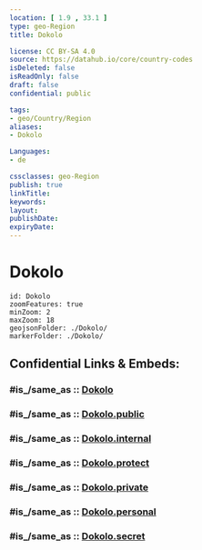 ```yaml
---
location: [ 1.9 , 33.1 ] 
type: geo-Region
title: Dokolo

license: CC BY-SA 4.0
source: https://datahub.io/core/country-codes
isDeleted: false
isReadOnly: false
draft: false
confidential: public

tags:
- geo/Country/Region
aliases:
- Dokolo

Languages:
- de

cssclasses: geo-Region
publish: true
linkTitle: 
keywords: 
layout: 
publishDate: 
expiryDate: 
---
```


# Dokolo

```leaflet
id: Dokolo
zoomFeatures: true 
minZoom: 2 
maxZoom: 18
geojsonFolder: ./Dokolo/
markerFolder: ./Dokolo/
```


## Confidential Links & Embeds: 

### #is_/same_as :: [Dokolo](/_Standards/Earth/Continent/Africa/Africa~Central/Uganda/regions~Uganda/Uganda~North/Dokolo.md) 

### #is_/same_as :: [Dokolo.public](/_public/Earth/Continent/Africa/Africa~Central/Uganda/regions~Uganda/Uganda~North/Dokolo.public.md) 

### #is_/same_as :: [Dokolo.internal](/_internal/Earth/Continent/Africa/Africa~Central/Uganda/regions~Uganda/Uganda~North/Dokolo.internal.md) 

### #is_/same_as :: [Dokolo.protect](/_protect/Earth/Continent/Africa/Africa~Central/Uganda/regions~Uganda/Uganda~North/Dokolo.protect.md) 

### #is_/same_as :: [Dokolo.private](/_private/Earth/Continent/Africa/Africa~Central/Uganda/regions~Uganda/Uganda~North/Dokolo.private.md) 

### #is_/same_as :: [Dokolo.personal](/_personal/Earth/Continent/Africa/Africa~Central/Uganda/regions~Uganda/Uganda~North/Dokolo.personal.md) 

### #is_/same_as :: [Dokolo.secret](/_secret/Earth/Continent/Africa/Africa~Central/Uganda/regions~Uganda/Uganda~North/Dokolo.secret.md)

